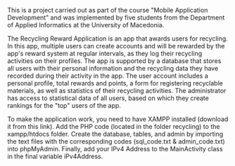 This is a project carried out as part of the course "Mobile Application Development" and was implemented by five students from the Department of Applied Informatics at the University of Macedonia.

The Recycling Reward Application is an app that awards users for recycling. In this app, multiple users can create accounts and will be rewarded by the app's reward system at regular intervals, as they log their recycling activities on their profiles. The app is supported by a database that stores all users with their personal information and the recycling data they have recorded during their activity in the app. The user account includes a personal profile, total rewards and points, a form for registering recyclable materials, as well as statistics of their recycling activities. The administrator has access to statistical data of all users, based on which they create rankings for the "top" users of the app.

To make the application work, you need to have XAMPP installed (download it from this link). Add the PHP code (located in the folder recycling) to the xampp/htdocs folder. Create the database, tables, and admin by importing the text files with the corresponding codes (sql_code.txt & admin_code.txt) into phpMyAdmin. Finally, add your IPv4 Address to the MainActivity class in the final variable iPv4Address.
